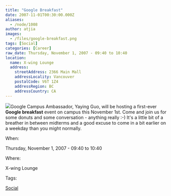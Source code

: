 ```yaml
---
title: "Google Breakfast"
date: 2007-11-01T00:30:00.000Z
aliases:
  - /node/1008
author: atjia
images:
  - /files/google-breakfast.png
tags: [Social]
categories: [Career]
raw_date: Thursday, November 1, 2007 - 09:40 to 10:40
location:
  name: X-wing Lounge
  address:
    streetAddress: 2366 Main Mall
    addressLocality: Vancouver
    postalCode: V6T 1Z4
    addressRegion: BC
    addressCountry: CA
---
```


![](/files/google-breakfast.png)Google Campus Ambassador, Yaying Guo, will be hosting a first-ever **Google breakfast** event on campus this November 1st. Come and join us for some donuts and some conversation - anything really :-) It's a little bit of a breather in between midterms and a good excuse to come in a bit earlier on a weekday than you might normally.

When: 

Thursday, November 1, 2007 - 09:40 to 10:40

Where: 

X-wing Lounge

Tags: 

[Social](/social)
